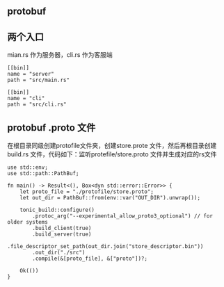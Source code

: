 ## protobuf

## 两个入口

mian.rs 作为服务器，cli.rs 作为客服端

    [[bin]]
    name = "server"
    path = "src/main.rs"

    [[bin]]
    name = "cli"
    path = "src/cli.rs"

## protobuf .proto 文件

在根目录同级创建protofile文件夹，创建store.prote 文件，然后再根目录创建build.rs 文件，代码如下：监听protefile/store.proto 文件并生成对应的rs文件

    use std::env;
    use std::path::PathBuf;

    fn main() -> Result<(), Box<dyn std::error::Error>> {
        let proto_file = "./protofile/store.proto";
        let out_dir = PathBuf::from(env::var("OUT_DIR").unwrap());

        tonic_build::configure()
            .protoc_arg("--experimental_allow_proto3_optional") // for older systems
            .build_client(true)
            .build_server(true)
            .file_descriptor_set_path(out_dir.join("store_descriptor.bin"))
            .out_dir("./src")
            .compile(&[proto_file], &["proto"])?;

        Ok(())
    }
